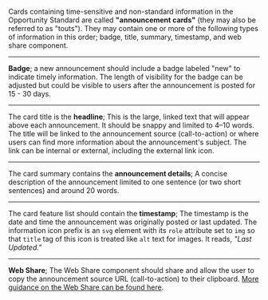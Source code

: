 Cards containing time-sensitive and non-standard information in the Opportunity Standard are called **"announcement cards"** (they may also be referred to as "touts"). They may contain one or more of the following types of information in this order; badge, title, summary, timestamp, and web share component.

---

**Badge**; a new announcement should include a badge labeled "new" to indicate timely information. The length of visibility for the badge can be adjusted but could be visible to users after the announcement is posted for 15 - 30 days.

---

The card title is the **headline**; This is the large, linked text that will appear above each announcement. It should be snappy and limited to 4–10 words. The title will be linked to the announcement source (call-to-action) or where users can find more information about the announcement's subject. The link can be internal or external, including the external link icon.

---

The card summary contains the **announcement details**; A concise description of the announcement limited to one sentence (or two short sentences) and around 20 words.

---

The card feature list should contain the **timestamp**; The timestamp is the date and time the announcement was originally posted or last updated. The information icon prefix is an `svg` element with its `role` attribute set to `img` so that `title` tag of this icon is treated like `alt` text for images. It reads, *"Last Updated."*

---

**Web Share**; The Web Share component should share and allow the user to copy the announcement source URL (call-to-action) to their clipboard. [More guidance on the Web Share can be found here](web-share).
